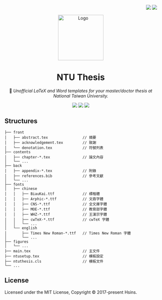 <div align="right">

![](https://img.shields.io/badge/Platform-Windows%20%7C%20macOS%20%7C%20Linux-lightgrey.svg?style=flat-square)
[![](https://img.shields.io/github/license/Hsins/NTU-Thesis.svg?style=flat-square)](./LICENSE)

</div>

<div align="center">

<img src="https://user-images.githubusercontent.com/26391143/70843292-e7a5f080-1e6a-11ea-8f58-5585b1ced32b.png" alt="Logo" height="150px">

# NTU Thesis

📖 _Unofficial LaTeX and Word templates for your master/doctor thesis at National Taiwan University._

![](https://img.shields.io/badge/LaTeX%202%CE%B5-3.14159265-blueviolet?logo=latex&style=flat-square)
[![](https://img.shields.io/badge/GitHub%20Actions%20-Open%20as%20Template-2088ff?logo=github-actions&style=flat-square)](https://github.com/Hsins/NTU-Thesis-CI/)
[![](https://img.shields.io/badge/Overleaf%20-Open%20as%20Template-46a247?logo=overleaf&style=flat-square)](https://www.overleaf.com/latex/templates/national-taiwan-university-thesis-template/hvfybyfxgztt)

</div>

## Structures

```
├── front
│   ├── abstract.tex                // 摘要
│   ├── acknowledgement.tex         // 致謝
│   └── denotation.tex              // 符號列表
├── contents
│   ├── chapter-*.tex               // 論文內容
│   └── ...
├── back
│   ├── appendix-*.tex              // 附錄
│   ├── references.bib              // 參考文獻
│   └── ...
├── fonts
│   ├── chinese
│   │   ├── BiauKai.ttf             // 標楷體
│   │   ├── Arphic-*.ttf            // 文鼎字體
│   │   ├── CNS-*.ttf               // 全文庫字體
│   │   ├── MOE-*.ttf               // 教育部字體
│   │   ├── WHZ-*.ttf               // 王漢宗字體
│   │   ├── cwTeX-*.ttf             // cwTeX 字體
│   │   └── ...
│   └── english
│       ├── Times New Roman-*.ttf   // Times New Roman 字體
│       └── ...
├── figures
│   └── ...
├── main.tex                        // 主文件
├── ntusetup.tex                    // 模板設定
├── ntuthesis.cls                   // 模板文件
└── ...
```


## License

Licensed under the MIT License, Copyright © 2017-present Hsins.
